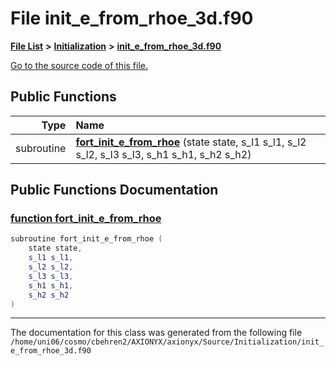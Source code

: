 
# File init\_e\_from\_rhoe\_3d.f90


[**File List**](files.md) **>** [**Initialization**](dir_71a4420ed1f8982e7234eb6a0b7e6d5d.md) **>** [**init\_e\_from\_rhoe\_3d.f90**](init__e__from__rhoe__3d_8f90.md)

[Go to the source code of this file.](init__e__from__rhoe__3d_8f90_source.md)


















## Public Functions

| Type | Name |
| ---: | :--- |
|  subroutine | [**fort\_init\_e\_from\_rhoe**](init__e__from__rhoe__3d_8f90.md#function-fort-init-e-from-rhoe) (state state, s\_l1 s\_l1, s\_l2 s\_l2, s\_l3 s\_l3, s\_h1 s\_h1, s\_h2 s\_h2) <br> |








## Public Functions Documentation


### <a href="#function-fort-init-e-from-rhoe" id="function-fort-init-e-from-rhoe">function fort\_init\_e\_from\_rhoe </a>


```cpp
subroutine fort_init_e_from_rhoe (
    state state,
    s_l1 s_l1,
    s_l2 s_l2,
    s_l3 s_l3,
    s_h1 s_h1,
    s_h2 s_h2
) 
```



------------------------------
The documentation for this class was generated from the following file `/home/uni06/cosmo/cbehren2/AXIONYX/axionyx/Source/Initialization/init_e_from_rhoe_3d.f90`